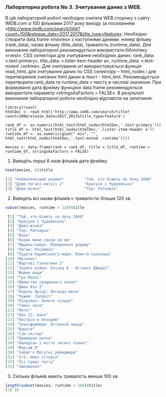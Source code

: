 ### Лабораторна робота No 3. Зчитування даних з WEB.

В цій лабораторній роботі необхідно зчитати WEB сторінку з сайту IMDB.com зі
100 фільмами 2017 року виходу за посиланням
«http://www.imdb.com/search/title?count=100&release_date=2017,2017&title_type=feature». Необхідно створити data.frame «movies» з наступними даними:
номер фільму (rank_data), назва фільму (title_data), тривалість (runtime_data).
Для виконання лабораторної рекомендується використати бібліотеку «rvest».
CSS селектори для зчитування необхідних даних: rank_data: «.text-primary»,
title_data: «.lister-item-header a», runtime_data: «.text-muted .runtime». Для
зчитування url використовується функція read_html, для зчитування даних по CSS
селектору – html_nodes і для перетворення зчитаних html даних в текст -
html_text. Рекомендується перетворити rank_data та runtime_data з тексту в
числові значення. При формуванні дата фрейму функцією data.frame
рекомендується використати параметр «stringsAsFactors = FALSE».
В результаті виконання лабораторної роботи необхідно відповісти на запитання:

```
library(rvest)
htmlDoc <- read_html('http://www.imdb.com/search/title?count=100&release_date=2017,2017&title_type=feature')

rank_df <- as.numeric(html_text(html_nodes(htmlDoc,'.text-primary')))
title_df <- html_text(html_nodes(htmlDoc,'.lister-item-header a'))
runtime_df <- as.numeric(gsub(" min", "", html_text(html_nodes(htmlDoc,'.text-muted .runtime'))))

movies <- data.frame(rank = rank_df, title = title_df, runtime = runtime_df, stringsAsFactors = FALSE)

```

1. Виведіть перші 6 назв фільмів дата фрейму.

```R
head(movies, 6)$title

[1] "Найвеличніший шоумен"         "Той, хто біжить по лезу 2049"
[3] "Дуже погані матусі 2"         "Красуня і Чудовисько"        
[5] "Диво-жінка"                   "Тор: Раґнарок" 
```

2. Виведіть всі назви фільмів с тривалістю більше 120 хв.

```R
subset(movies, runtime > 120)$title

 [1] "Той, хто біжить по лезу 2049"            
 [2] "Красуня і Чудовисько"                    
 [3] "Диво-жінка"                              
 [4] "Тор: Раґнарок"                           
 [5] "Воно"                                    
 [6] "Назви мене своїм ім'ям"                  
 [7] "Людина-павук: Повернення додому"         
 [8] "Логан: Росомаха"                         
 [9] "Пірати Карибського моря: Помста Салазара"
[10] "Метелик"                                 
[11] "Вартові Галактики 2"                     
[12] "Зоряні війни: Епізод 8 - Останні Джедаї" 
[13] "Форма води"                              
[14] "Гра Моллі"                               
[15] "Вбивство священного оленя"               
[16] "Джон Вік 2"                              
[17] "Король Артур: Легенда меча"              
[18] "Чужий: Заповіт"                          
[19] "Kingsman: Золоте кільце"                 
[20] "Темні часи"                              
[21] "Мати!"                                   
[22] "Den 12. mann"                            
[23] "Постріл в безодню"                       
[24] "Трансформери: Останній лицар"            
[25] "Вороги"                                  
[26] "Сім сестер"                              
[27] "Примарна нитка"                          
[28] "Валеріан і місто тисячі планет"          
[29] "Форсаж 8"                                
[30] "Saban's Могутні рейнджери"               
[31] "1+1: Нова історія"                       
[32] "Усі гроші світу"                         
[33] "Зменшення"  
```

3. Скільки фільмів мають тривалість менше 100 хв.

```R
length(subset(movies, runtime < 100)$title)
[1] 16
```
